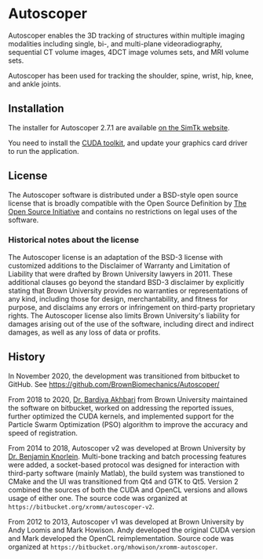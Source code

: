# Autoscoper

Autoscoper enables the 3D tracking of structures within multiple imaging modalities including single, bi-, and multi-plane videoradiography, sequential CT volume images, 4DCT image volumes sets, and MRI volume sets.

Autoscoper has been used for tracking the shoulder, spine, wrist, hip, knee, and ankle joints.

## Installation

The installer for Autoscoper 2.7.1 are available [on the SimTk website](https://simtk.org/projects/autoscoper).

You need to install the [CUDA toolkit](https://developer.nvidia.com/cuda-downloads?), and update your graphics card driver to run the application.

## License

The Autoscoper software is distributed under a BSD-style open source license that is broadly compatible with the Open Source Definition by [The Open Source Initiative](https://opensource.org/) and contains no restrictions on legal uses of the software.

### Historical notes about the license

The Autoscoper license is an adaptation of the BSD-3 license with customized additions to the Disclaimer of Warranty and Limitation of Liability that were drafted by Brown University lawyers in 2011. These additional clauses go beyond the standard BSD-3 disclaimer by explicitly stating that Brown University provides no warranties or representations of any kind, including those for design, merchantability, and fitness for purpose, and disclaims any errors or infringement on third-party proprietary rights. The Autoscoper license also limits Brown University's liability for damages arising out of the use of the software, including direct and indirect damages, as well as any loss of data or profits.

## History

In November 2020, the development was transitioned from bitbucket to GitHub. See https://github.com/BrownBiomechanics/Autoscoper/

From 2018 to 2020, [Dr. Bardiya Akhbari][bardiya] from Brown University maintained the software on bitbucket, worked on addressing the reported issues, further optimized the CUDA kernels, and implemented support for the Particle Swarm Optimization (PSO) algorithm to improve the accuracy and speed of registration.

From 2014 to 2018, Autoscoper v2 was developed at Brown University by [Dr. Benjamin Knorlein][knorlein]. Multi-bone tracking and batch processing features were added, a socket-based protocol was designed for interaction with third-party software (mainly Matlab), the build system was transtioned to CMake and the UI was transitioned from Qt4 and GTK to Qt5. Version 2 combined the sources of both the CUDA and OpenCL versions and allows usage of either one. The source code was organized at `https://bitbucket.org/xromm/autoscoper-v2`.

From 2012 to 2013, Autoscoper v1 was developed at Brown University by Andy Loomis and Mark Howison. Andy developed the original CUDA version and Mark developed the OpenCL reimplementation. Source code was organized at `https://bitbucket.org/mhowison/xromm-autoscoper`.

[bardiya]: https://www.researchgate.net/profile/Bardiya_Akhbari
[knorlein]: https://www.ccv.brown.edu/about/staff
